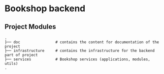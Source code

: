 # Bookshop backend

## Project Modules

```
.
├── doc                # contains the content for documentation of the project
├── infrastructure     # contains the infrastructure for the backend part of project
├── services           # Bookshop services (applications, modules, utils)
.
```
